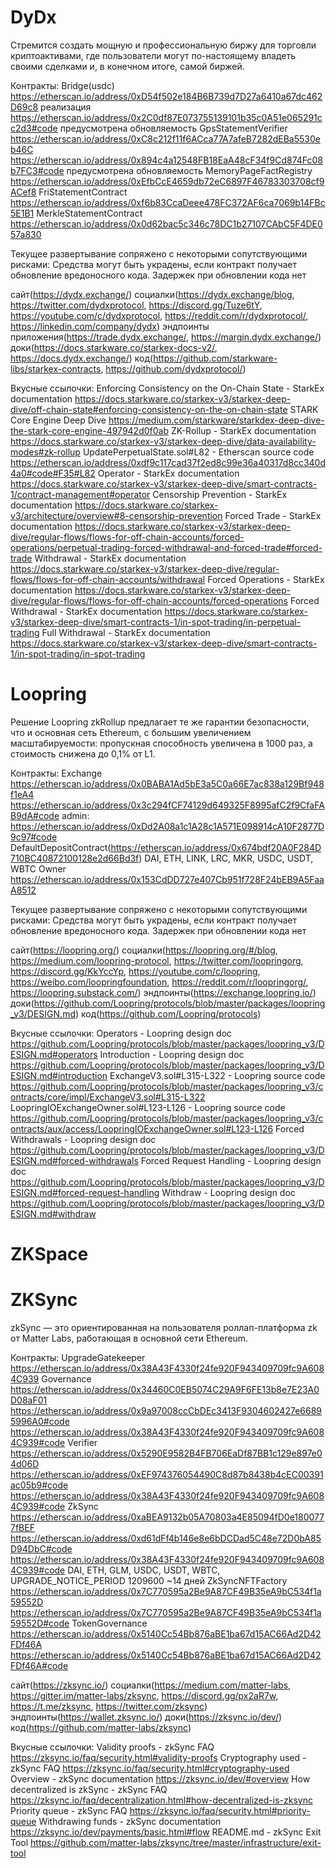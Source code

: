 # DyDx
Cтремится создать мощную и профессиональную биржу для торговли криптоактивами, где пользователи могут по-настоящему владеть своими сделками и, в конечном итоге, самой биржей.

Контракты:
Bridge(usdc) https://etherscan.io/address/0xD54f502e184B6B739d7D27a6410a67dc462D69c8 реализация https://etherscan.io/address/0x2C0df87E073755139101b35c0A51e065291cc2d3#code предусмотрена обновляемость
GpsStatementVerifier https://etherscan.io/address/0xC8c212f11f6ACca77A7afeB7282dEBa5530eb46C https://etherscan.io/address/0x894c4a12548FB18EaA48cF34f9Cd874Fc08b7FC3#code предусмотрена обновляемость
MemoryPageFactRegistry https://etherscan.io/address/0xEfbCcE4659db72eC6897F46783303708cf9ACef8
FriStatementContract https://etherscan.io/address/0xf6b83CcaDeee478FC372AF6ca7069b14FBc5E1B1
MerkleStatementContract https://etherscan.io/address/0x0d62bac5c346c78DC1b27107CAbC5F4DE057a830

Текущее развертывание сопряжено с некоторыми сопутствующими рисками:
Средства могут быть украдены, если контракт получает обновление вредоносного кода. Задержек при обновлении кода нет

сайт(https://dydx.exchange/)
социалки(https://dydx.exchange/blog, https://twitter.com/dydxprotocol, https://discord.gg/Tuze6tY, https://youtube.com/c/dydxprotocol, https://reddit.com/r/dydxprotocol/, https://linkedin.com/company/dydx)
эндпоинты приложения(https://trade.dydx.exchange/, https://margin.dydx.exchange/)
доки(https://docs.starkware.co/starkex-docs-v2/, https://docs.dydx.exchange/)
код(https://github.com/starkware-libs/starkex-contracts, https://github.com/dydxprotocol/)

Вкусные ссылочки:
Enforcing Consistency on the On-Chain State - StarkEx documentation https://docs.starkware.co/starkex-v3/starkex-deep-dive/off-chain-state#enforcing-consistency-on-the-on-chain-state
STARK Core Engine Deep Dive
https://medium.com/starkware/starkdex-deep-dive-the-stark-core-engine-497942d0f0ab
ZK-Rollup - StarkEx documentation
https://docs.starkware.co/starkex-v3/starkex-deep-dive/data-availability-modes#zk-rollup
UpdatePerpetualState.sol#L82 - Etherscan source code
https://etherscan.io/address/0xdf9c117cad37f2ed8c99e36a40317d8cc340d4a0#code#F35#L82
Operator - StarkEx documentation
https://docs.starkware.co/starkex-v3/starkex-deep-dive/smart-contracts-1/contract-management#operator
Censorship Prevention - StarkEx documentation
https://docs.starkware.co/starkex-v3/architecture/overview#8-censorship-prevention
Forced Trade - StarkEx documentation
https://docs.starkware.co/starkex-v3/starkex-deep-dive/regular-flows/flows-for-off-chain-accounts/forced-operations/perpetual-trading-forced-withdrawal-and-forced-trade#forced-trade
Withdrawal - StarkEx documentation
https://docs.starkware.co/starkex-v3/starkex-deep-dive/regular-flows/flows-for-off-chain-accounts/withdrawal
Forced Operations - StarkEx documentation
https://docs.starkware.co/starkex-v3/starkex-deep-dive/regular-flows/flows-for-off-chain-accounts/forced-operations
Forced Withdrawal - StarkEx documentation
https://docs.starkware.co/starkex-v3/starkex-deep-dive/smart-contracts-1/in-spot-trading/in-perpetual-trading
Full Withdrawal - StarkEx documentation
https://docs.starkware.co/starkex-v3/starkex-deep-dive/smart-contracts-1/in-spot-trading/in-spot-trading

# Loopring
Решение Loopring zkRollup предлагает те же гарантии безопасности, что и основная сеть Ethereum, с большим увеличением масштабируемости: пропускная способность увеличена в 1000 раз, а стоимость снижена до 0,1% от L1.

Контракты:
Exchange https://etherscan.io/address/0x0BABA1Ad5bE3a5C0a66E7ac838a129Bf948f1eA4 https://etherscan.io/address/0x3c294fCF74129d649325F8995afC2f9CfaFAB9dA#code admin: https://etherscan.io/address/0xDd2A08a1c1A28c1A571E098914cA10F2877D9c97#code
DefaultDepositContract(https://etherscan.io/address/0x674bdf20A0F284D710BC40872100128e2d66Bd3f) DAI, ETH, LINK, LRC, MKR, USDC, USDT, WBTC
Owner https://etherscan.io/address/0x153CdDD727e407Cb951f728F24bEB9A5FaaA8512

Текущее развертывание сопряжено с некоторыми сопутствующими рисками:
Средства могут быть украдены, если контракт получает обновление вредоносного кода. Задержек при обновлении кода нет

сайт(https://loopring.org/)
социалки(https://loopring.org/#/blog, https://medium.com/loopring-protocol, https://twitter.com/loopringorg, https://discord.gg/KkYccYp, https://youtube.com/c/loopring, https://weibo.com/loopringfoundation, https://reddit.com/r/loopringorg/, https://loopring.substack.com/)
эндпоинты(https://exchange.loopring.io/)
доки(https://github.com/Loopring/protocols/blob/master/packages/loopring_v3/DESIGN.md)
код(https://github.com/Loopring/protocols)

Вкусные ссылочки:
Operators - Loopring design doc
https://github.com/Loopring/protocols/blob/master/packages/loopring_v3/DESIGN.md#operators
Introduction - Loopring design doc
https://github.com/Loopring/protocols/blob/master/packages/loopring_v3/DESIGN.md#introduction
ExchangeV3.sol#L315-L322 - Loopring source code
https://github.com/Loopring/protocols/blob/master/packages/loopring_v3/contracts/core/impl/ExchangeV3.sol#L315-L322
LoopringIOExchangeOwner.sol#L123-L126 - Loopring source code
https://github.com/Loopring/protocols/blob/master/packages/loopring_v3/contracts/aux/access/LoopringIOExchangeOwner.sol#L123-L126
Forced Withdrawals - Loopring design doc
https://github.com/Loopring/protocols/blob/master/packages/loopring_v3/DESIGN.md#forced-withdrawals
Forced Request Handling - Loopring design doc
https://github.com/Loopring/protocols/blob/master/packages/loopring_v3/DESIGN.md#forced-request-handling
Withdraw - Loopring design doc
https://github.com/Loopring/protocols/blob/master/packages/loopring_v3/DESIGN.md#withdraw

# ZKSpace


# ZKSync
zkSync — это ориентированная на пользователя роллап-платформа zk от Matter Labs, работающая в основной сети Ethereum.

Контракты:
UpgradeGatekeeper https://etherscan.io/address/0x38A43F4330f24fe920F943409709fc9A6084C939
Governance https://etherscan.io/address/0x34460C0EB5074C29A9F6FE13b8e7E23A0D08aF01 https://etherscan.io/address/0x9a97008ccCbDEc3413F9304602427e66895996A0#code https://etherscan.io/address/0x38A43F4330f24fe920F943409709fc9A6084C939#code
Verifier https://etherscan.io/address/0x5290E9582B4FB706EaDf87BB1c129e897e04d06D https://etherscan.io/address/0xEF974376054490C8d87b8438b4cEC00391ac05b9#code https://etherscan.io/address/0x38A43F4330f24fe920F943409709fc9A6084C939#code
ZkSync https://etherscan.io/address/0xaBEA9132b05A70803a4E85094fD0e1800777fBEF https://etherscan.io/address/0xd61dFf4b146e8e6bDCDad5C48e72D0bA85D94DbC#code https://etherscan.io/address/0x38A43F4330f24fe920F943409709fc9A6084C939#code DAI, ETH, GLM, USDC, USDT, WBTC, UPGRADE_NOTICE_PERIOD 1209600 ~14 дней
ZkSyncNFTFactory https://etherscan.io/address/0x7C770595a2Be9A87CF49B35eA9bC534f1a59552D https://etherscan.io/address/0x7C770595a2Be9A87CF49B35eA9bC534f1a59552D#code
TokenGovernance https://etherscan.io/address/0x5140Cc54Bb876aBE1ba67d15AC66Ad2D42FDf46A https://etherscan.io/address/0x5140Cc54Bb876aBE1ba67d15AC66Ad2D42FDf46A#code



сайт(https://zksync.io/)
социалки(https://medium.com/matter-labs, https://gitter.im/matter-labs/zksync, https://discord.gg/px2aR7w, https://t.me/zksync, https://twitter.com/zksync)
эндпоинты(https://wallet.zksync.io/)
доки(https://zksync.io/dev/)
код(https://github.com/matter-labs/zksync)

Вкусные ссылочки:
Validity proofs - zkSync FAQ
https://zksync.io/faq/security.html#validity-proofs
Cryptography used - zkSync FAQ
https://zksync.io/faq/security.html#cryptography-used
Overview - zkSync documentation
https://zksync.io/dev/#overview
How decentralized is zkSync - zkSync FAQ
https://zksync.io/faq/decentralization.html#how-decentralized-is-zksync
Priority queue - zkSync FAQ
https://zksync.io/faq/security.html#priority-queue
Withdrawing funds - zkSync documentation
https://zksync.io/dev/payments/basic.html#flow
README.md - zkSync Exit Tool
https://github.com/matter-labs/zksync/tree/master/infrastructure/exit-tool
